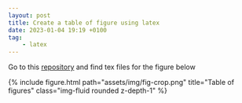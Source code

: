 ```yaml
---
layout: post
title: Create a table of figure using latex
date: 2023-01-04 19:19 +0100
tag:
    - latex
---
```

Go to this [repository](https://github.com/ggluo/figure-templates) and find tex files for the figure below


<div class="col-sm mt-3 mt-md-0">
{% include figure.html path="assets/img/fig-crop.png" title="Table of figures" class="img-fluid rounded z-depth-1" %}
</div>